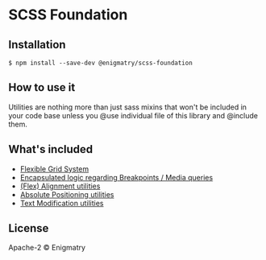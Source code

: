 
# SCSS Foundation

## Installation

```
$ npm install --save-dev @enigmatry/scss-foundation
```

## How to use it

Utilities are nothing more than just sass mixins that won't be included in your code base unless you @use individual file of this library and @include them.


## What's included

- [Flexible Grid System](./docs/grid.md)
- [Encapsulated logic regarding Breakpoints / Media queries](./docs/breakpoints.md)
- [(Flex) Alignment utilities](./docs/alignment.md)
- [Absolute Positioning utilities](./docs/absolute-positioning.md)
- [Text Modification utilities](./docs/text-modification.md)

## License

Apache-2 © Enigmatry
